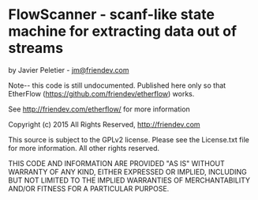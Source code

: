 # FlowScanner - scanf-like state machine for extracting data out of streams
by Javier Peletier - jm@friendev.com


Note-- this code is still undocumented. Published here only so that EtherFlow
 (https://github.com/friendev/etherflow) works.

See http://friendev.com/etherflow/ for more information
 
Copyright (c) 2015 All Rights Reserved, http://friendev.com

This source is subject to the GPLv2 license.
Please see the License.txt file for more information.
All other rights reserved.

THIS CODE AND INFORMATION ARE PROVIDED "AS IS" WITHOUT WARRANTY OF ANY 
KIND, EITHER EXPRESSED OR IMPLIED, INCLUDING BUT NOT LIMITED TO THE
IMPLIED WARRANTIES OF MERCHANTABILITY AND/OR FITNESS FOR A
PARTICULAR PURPOSE.